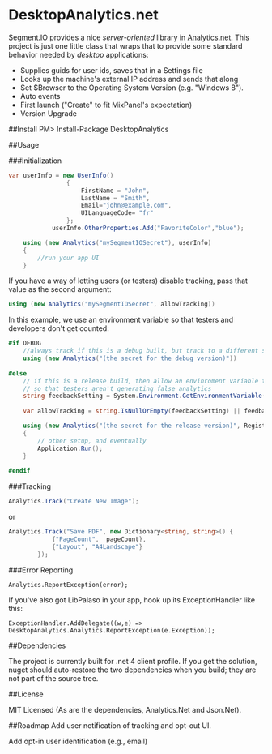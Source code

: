 DesktopAnalytics.net
===============================

[Segment.IO](http://segment.io) provides a nice <i>server-oriented</i> library in [Analytics.net](https://github.com/segmentio/Analytics.NET). This project is just one little class that wraps that to provide some standard behavior needed by <i>desktop</i> applications:

+ Supplies guids for user ids, saves that in a Settings file
+ Looks up the machine's external IP address and sends that along
+ Set $Browser to the Operating System Version (e.g. "Windows 8").
+ Auto events
 + First launch ("Create" to fit MixPanel's expectation)
 + Version Upgrade

##Install
    PM> Install-Package DesktopAnalytics
 
##Usage

###Initialization
```c#
var userInfo = new UserInfo()
				{
					FirstName = "John",
					LastName = "Smith",
					Email="john@example.com",
					UILanguageCode= "fr"
				};
			userInfo.OtherProperties.Add("FavoriteColor","blue");

    using (new Analytics("mySegmentIOSecret"), userInfo)
	{	
		//run your app UI
	}
```

If you have a way of letting users (or testers) disable tracking, pass that value as the second argument:

```c#
using (new Analytics("mySegmentIOSecret", allowTracking))
```

In this example, we use an environment variable so that testers and developers don't get counted:

```c#
#if DEBUG
	//always track if this is a debug built, but track to a different segment.io project
	using (new Analytics("(the secret for the debug version)"))
				
#else
	// if this is a release build, then allow an envinroment variable to be set to false
	// so that testers aren't generating false analytics
	string feedbackSetting = System.Environment.GetEnvironmentVariable("FEEDBACK");
		        
	var allowTracking = string.IsNullOrEmpty(feedbackSetting) || feedbackSetting.ToLower() == "yes" || feedbackSetting.ToLower() == "true";

	using (new Analytics("(the secret for the release version)", RegistrationDialog.GetAnalyticsUserInfo(), allowTracking))
	{
		// other setup, and eventually
		Application.Run();
	}
		        
#endif
```

###Tracking

```c#
Analytics.Track("Create New Image");
```

or

```c#
Analytics.Track("Save PDF", new Dictionary<string, string>() {
			{"PageCount",  pageCount}, 
			{"Layout", "A4Landscape"}
        });
```

###Error Reporting

    Analytics.ReportException(error);
    
If you've also got LibPalaso in your app, hook up its ExceptionHandler like this:

    ExceptionHandler.AddDelegate((w,e) => DesktopAnalytics.Analytics.ReportException(e.Exception));
   

##Dependencies

The project is currently built for .net 4 client profile. If you get the solution, nuget should auto-restore the two dependencies when you build; they are not part of the source tree.

##License

MIT Licensed
(As are the dependencies, Analytics.Net and Json.Net).

##Roadmap
Add user notification of tracking and opt-out UI.

Add opt-in user identification (e.g., email)
